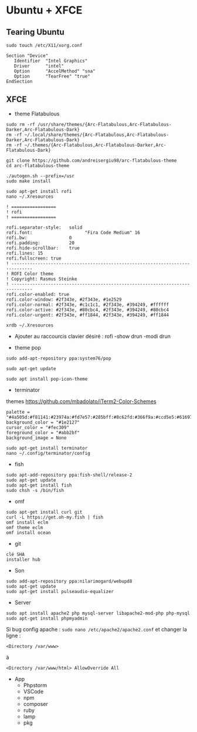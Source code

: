 # Ubuntu  + XFCE 

## Tearing Ubuntu
```
sudo touch /etc/X11/xorg.conf

Section "Device"
   Identifier  "Intel Graphics"
   Driver      "intel"
   Option      "AccelMethod" "sna"
   Option      "TearFree" "true"
EndSection
```


## XFCE

* theme Flatabulous 

```
sudo rm -rf /usr/share/themes/{Arc-Flatabulous,Arc-Flatabulous-Darker,Arc-Flatabulous-Dark}
rm -rf ~/.local/share/themes/{Arc-Flatabulous,Arc-Flatabulous-Darker,Arc-Flatabulous-Dark}
rm -rf ~/.themes/{Arc-Flatabulous,Arc-Flatabulous-Darker,Arc-Flatabulous-Dark}
```

```
git clone https://github.com/andreisergiu98/arc-flatabulous-theme
cd arc-flatabulous-theme
```

```
./autogen.sh --prefix=/usr
sudo make install
```

```
sudo apt-get install rofi
nano ~/.Xresources
```

```
! =================
! rofi
! =================

rofi.separator-style: 	solid
rofi.font:				      "Fira Code Medium" 16
rofi.bw:                0
rofi.padding:           20
rofi.hide-scrollbar:    true
rofi.lines: 15
rofi.fullscreen: true
! ------------------------------------------------------------------------------
! ROFI Color theme
! Copyright: Rasmus Steinke
! ------------------------------------------------------------------------------
rofi.color-enabled: true
rofi.color-window: #2f343e, #2f343e, #1e2529
rofi.color-normal: #2f343e, #c1c1c1, #2f343e, #394249, #ffffff
rofi.color-active: #2f343e, #80cbc4, #2f343e, #394249, #80cbc4
rofi.color-urgent: #2f343e, #ff1844, #2f343e, #394249, #ff1844
```
```
xrdb ~/.Xresources
```
   * Ajouter au raccourcis clavier désiré : rofi -show drun -modi drun

* theme pop 

```
sudo add-apt-repository ppa:system76/pop

sudo apt-get update

sudo apt install pop-icon-theme
```

* terminator

themes https://github.com/mbadolato/iTerm2-Color-Schemes
```
palette = "#4a505d:#f81141:#23974a:#fd7e57:#285bff:#8c62fd:#366f9a:#ccd5e5:#61697a:#fc4a6d:#37bd58:#f6be48:#199ffd:#fc58f6:#50acae:#ffffff"
background_color = "#1e2127"
cursor_color = "#fec309"
foreground_color = "#abb2bf"
background_image = None
```

```
sudo apt-get install terminator
nano ~/.config/terminator/config
```


* fish

```
sudo apt-add-repository ppa:fish-shell/release-2
sudo apt-get update
sudo apt-get install fish
sudo chsh -s /bin/fish
```

* omf 

```
sudo apt-get install curl git
curl -L https://get.oh-my.fish | fish
omf install eclm
omf theme eclm
omf install ocean
```

* git 

```
clé SHA
installer hub
```

* Son

```
sudo add-apt-repository ppa:nilarimogard/webupd8
sudo apt-get update
sudo apt-get install pulseaudio-equalizer
```

* Server

```
sudo apt install apache2 php mysql-server libapache2-mod-php php-mysql
sudo apt-get install phpmyadmin
```

Si bug config apache : ```sudo nano /etc/apache2/apache2.conf```
et changer la ligne :
```
<Directory /var/www>
```
   à 
   ```
<Directory /var/www/html> AllowOverride All
```


* App
    * Phpstorm
    * VSCode
    * npm
    * composer
    * ruby
    * lamp
    * pkg
